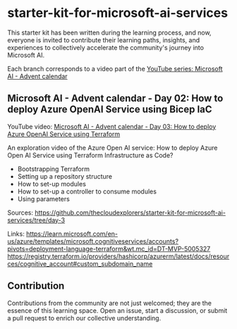 # starter-kit-for-microsoft-ai-services

This starter kit has been written during the learning process, and now, everyone is invited to
contribute their learning paths, insights, and experiences to collectively accelerate the
community's journey into Microsoft AI.

Each branch corresponds to a video part of the [YouTube series: Microsoft AI - Advent calendar](https://www.youtube.com/watch?v=w7vU_szVncI&list=PLnh_yRm70-C2QtNLJ4q3_-O91EqjJbRbx)

## Microsoft AI - Advent calendar - Day 02: How to deploy Azure OpenAI Service using Bicep IaC

YouTube video: [Microsoft AI - Advent calendar - Day 03: How to deploy Azure OpenAI Service using Terraform](https://youtu.be/_qhzGh3U1tA)

An exploration video of the Azure Open AI service: How to deploy Azure Open AI Service using Terraform Infrastructure as Code?

- Bootstrapping Terraform
- Setting up a repository structure
- How to set-up modules
- How to set-up a controller to consume modules
- Using parameters

Sources:
https://github.com/thecloudexplorers/starter-kit-for-microsoft-ai-services/tree/day-3

Links:
https://learn.microsoft.com/en-us/azure/templates/microsoft.cognitiveservices/accounts?pivots=deployment-language-terraform&wt.mc_id=DT-MVP-5005327
https://registry.terraform.io/providers/hashicorp/azurerm/latest/docs/resources/cognitive_account#custom_subdomain_name

## Contribution

Contributions from the community are not just welcomed; they are the essence of this learning space.
Open an issue, start a discussion, or submit a pull request to enrich our collective understanding.

